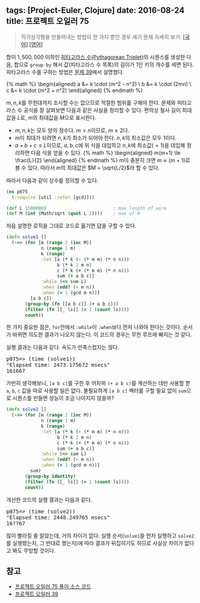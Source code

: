 tags: [Project-Euler, Clojure]
date: 2016-08-24
title: 프로젝트 오일러 75
---
> 직각삼각형을 만들어내는 방법이 한 가지 뿐인 경우 세기
> 문제 자세히 보기: [[국어]](http://euler.synap.co.kr/prob_detail.php?id=75) [[영어]](https://projecteuler.net/problem=75)

합이 $1,500,000$ 이하인 [피타고라스 수(Pythagorean Triplet)](https://en.wikipedia.org/wiki/Pythagorean_triple)의 시퀀스를 생성한 다음, 합으로 `group-by` 해서 값(피타고라스 수 목록)의 길이가 $1$인 키의 개수를 세면 된다. 피타고라스 수를 구하는 방법은 [문제 39](/2015/project-euler-039/)에서 설명했다.
<!--more-->

{% math %}
\begin{aligned}
  a &= k \cdot (m^2 - n^2) \\
  b &= k \cdot (2mn)       \\
  c &= k \cdot (m^2 + n^2)
\end{aligned}
{% endmath %}

$m, n ,k$를 무한대까지 조사할 수는 없으므로 적절한 범위를 구해야 한다. 문제와 피타고라스 수 공식을 잘 살펴보면 다음과 같은 사실을 정리할 수 있다. 편의상 철사 길이 최대값을 $L$로, $m$의 최대값을 $M$으로 표시한다.

* $m, n, k$는 모두 양의 정수다. $m > n$이므로, $m \ge 2$다.
* $m$이 최대가 되려면 $n, k$가 최소가 되어야 한다. $n, k$의 최소값은 모두 $1$이다.
* $a + b + c \le L$이므로, $a, b, c$에 위 식을 대입하고 $n, k$에 최소값($=1$)을 대입해 정리하면 다음 식을 얻을 수 있다.
{% math %}
\begin{aligned}
  m(m+1) \le \frac{L}{2}
\end{aligned}
{% endmath %}
$m$이 충분히 크면 $m \approx (m+1)$로 볼 수 있다. 따라서 $m$의 최대값은 $M = \sqrt{L/2}$라 할 수 있다.

따라서 다음과 같이 상수를 정의할 수 있다.

```clojure
(ns p075
  (:require [util :refer [gcd]]))

(def L 1500000)                         ; max length of wire
(def M (int (Math/sqrt (quot L 2))))    ; max of m
```

처음 설명한 로직을 그대로 코드로 옮기면 답을 구할 수 있다.

```clojure
(defn solve1 []
  (->> (for [m (range 2 (inc M))
             n (range 1 m)
             k (range)
             :let [a (* k (- (* m m) (* n n)))
                   b (* k 2 m n)
                   c (* k (+ (* m m) (* n n)))
                   sum (+ a b c)]
             :while (<= sum L)
             :when (odd? (- m n))
             :when (= 1 (gcd m n))]
         [a b c])
       (group-by (fn [[a b c]] (+ a b c)))
       (filter (fn [[_ ls]] (= 1 (count ls))))
       count))
```

한 가지 중요한 점은, `for`안에서 `:while`이 `:when`보다 먼저 나와야 한다는 것이다. 순서가 바뀌면 의도한 결과가 나오지 않는다. 이 코드의 경우는 무한 루프에 빠지는 것 같다.

실행 결과는 다음과 같다. 속도가 만족스럽지는 않다.

<pre class="console">
p075=> (time (solve1))
"Elapsed time: 2473.175672 msecs"
161667
</pre>

가만히 생각해보니, `[a b c]`를 구한 후 어차피 `(+ a b c)`를 계산하는 데만 사용할 뿐 `a`, `b`, `c` 값을 따로 사용할 일은 없다. 불필요하게 `[a b c]` 벡터를 구할 필요 없이 `sum`으로 시퀀스를 만들면 성능이 조금 나아지지 않을까?

```clojure
(defn solve2 []
  (->> (for [m (range 2 (inc M))
             n (range 1 m)
             k (range)
             :let [a (* k (- (* m m) (* n n)))
                   b (* k 2 m n)
                   c (* k (+ (* m m) (* n n)))
                   sum (+ a b c)]
             :while (<= sum L)
             :when (odd? (- m n))
             :when (= 1 (gcd m n))]
         sum)
       (group-by identity)
       (filter (fn [[_ ls]] (= 1 (count ls))))
       count))
```

개선한 코드의 실행 결과는 다음과 같다.

<pre class="console">
p075=> (time (solve2))
"Elapsed time: 2448.249765 msecs"
16??67
</pre>

많이 빨라질 줄 알았는데, 거의 차이가 없다. 실행 순서(`solve1`을 먼저 실행하고 `solve2`를 실행했는지, 그 반대로 했는지)에 따라 결과가 뒤집히기도 하므로 사실상 차이가 없다고 봐도 무방할 것이다.

## 참고
* [프로젝트 오일러 75 풀이 소스 코드](https://github.com/ntalbs/euler/blob/master/src/p075.clj)
* [프로젝트 오일러 39](/2015/project-euler-039/)
